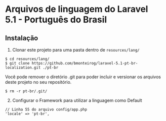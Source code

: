 # Arquivos de linguagem do Laravel 5.1 - Português do Brasil

## Instalação

1. Clonar este projeto para uma pasta dentro de `resources/lang/`

  ```
  $ cd resources/lang/
  $ git clone https://github.com/bmonteirog/laravel-5.1-pt-br-localization.git ./pt-br
  ```

  Você pode remover o diretório .git para poder incluir e versionar os arquivos deste projeto no seu repositório.

  ```
  $ rm -r pt-br/.git/
  ```

2. Configurar o Framework para utilizar a linguagem como Default

  ```
  // Linha 55 do arquivo config/app.php
  'locale' => 'pt-br',
  ```
